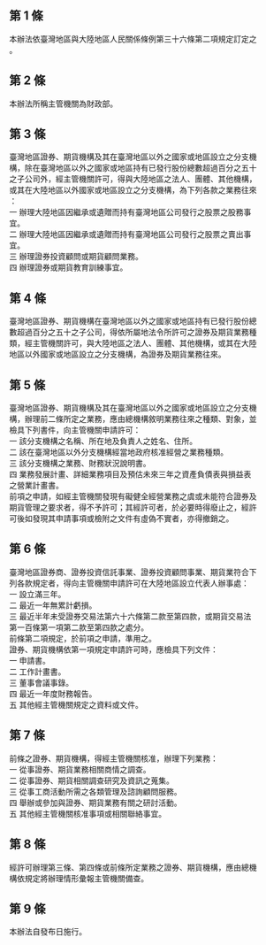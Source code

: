 第 1 條
-------
本辦法依臺灣地區與大陸地區人民關係條例第三十六條第二項規定訂定之  
。

第 2 條
-------
本辦法所稱主管機關為財政部。

第 3 條
-------
臺灣地區證券、期貨機構及其在臺灣地區以外之國家或地區設立之分支機  
構，除在臺灣地區以外之國家或地區持有已發行股份總數超過百分之五十  
之子公司外，經主管機關許可，得與大陸地區之法人、團體、其他機構，  
或其在大陸地區以外國家或地區設立之分支機構，為下列各款之業務往來  
：  
一  辦理大陸地區因繼承或遺贈而持有臺灣地區公司發行之股票之股務事  
    宜。  
二  辦理大陸地區因繼承或遺贈而持有臺灣地區公司發行之股票之賣出事  
    宜。  
三  辦理證券投資顧問或期貨顧問業務。  
四  辦理證券或期貨教育訓練事宜。

第 4 條
-------
臺灣地區證券、期貨機構在臺灣地區以外之國家或地區持有已發行股份總  
數超過百分之五十之子公司，得依所屬地法令所許可之證券及期貨業務種  
類，經主管機關許可，與大陸地區之法人、團體、其他機構，或其在大陸  
地區以外國家或地區設立之分支機構，為證券及期貨業務往來。

第 5 條
-------
臺灣地區證券、期貨機構及其在臺灣地區以外之國家或地區設立之分支機  
構，辦理前二條所定之業務，應由總機構敘明業務往來之種類、對象，並  
檢具下列書件，向主管機關申請許可：  
一  該分支機構之名稱、所在地及負責人之姓名、住所。  
二  該在臺灣地區以外分支機構經當地政府核准經營之業務種類。  
三  該分支機構之業務、財務狀況說明書。  
四  業務發展計畫、詳細業務項目及預估未來三年之資產負債表與損益表  
    之營業計畫書。  
前項之申請，如經主管機關發現有礙健全經營業務之虞或未能符合證券及  
期貨管理之要求者，得不予許可；其經許可者，於必要時得廢止之，經許  
可後如發現其申請事項或檢附之文件有虛偽不實者，亦得撤銷之。

第 6 條
-------
臺灣地區證券商、證券投資信託事業、證券投資顧問事業、期貨業符合下  
列各款規定者，得向主管機關申請許可在大陸地區設立代表人辦事處：  
一  設立滿三年。  
二  最近一年無累計虧損。  
三  最近半年未受證券交易法第六十六條第二款至第四款，或期貨交易法  
    第一百條第一項第二款至第四款之處分。  
前條第二項規定，於前項之申請，準用之。  
證券、期貨機構依第一項規定申請許可時，應檢具下列文件：  
一  申請書。  
二  工作計畫書。  
三  董事會議事錄。  
四  最近一年度財務報告。  
五  其他經主管機關規定之資料或文件。

第 7 條
-------
前條之證券、期貨機構，得經主管機關核准，辦理下列業務：  
一  從事證券、期貨業務相關商情之調查。  
二  從事證券、期貨相關調查研究及資訊之蒐集。  
三  從事工商活動所需之各類管理及諮詢顧問服務。  
四  舉辦或參加與證券、期貨業務有關之研討活動。  
五  其他經主管機關核准事項或相關聯絡事宜。

第 8 條
-------
經許可辦理第三條、第四條或前條所定業務之證券、期貨機構，應由總機  
構依規定將辦理情形彙報主管機關備查。

第 9 條
-------
本辦法自發布日施行。

